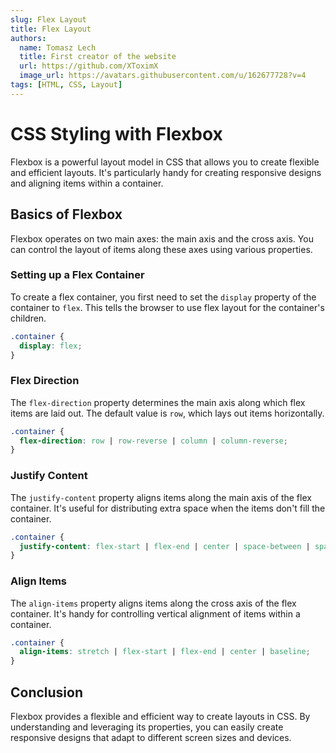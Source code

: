 ```yaml
---
slug: Flex Layout
title: Flex Layout
authors:
  name: Tomasz Lech
  title: First creator of the website
  url: https://github.com/XToximX
  image_url: https://avatars.githubusercontent.com/u/162677728?v=4
tags: [HTML, CSS, Layout]
---
```


# CSS Styling with Flexbox

Flexbox is a powerful layout model in CSS that allows you to create flexible and efficient layouts. It's particularly handy for creating responsive designs and aligning items within a container.

## Basics of Flexbox

Flexbox operates on two main axes: the main axis and the cross axis. You can control the layout of items along these axes using various properties.

### Setting up a Flex Container

To create a flex container, you first need to set the `display` property of the container to `flex`. This tells the browser to use flex layout for the container's children.

```css
.container {
  display: flex;
}
```

### Flex Direction

The `flex-direction` property determines the main axis along which flex items are laid out. The default value is `row`, which lays out items horizontally.

```css
.container {
  flex-direction: row | row-reverse | column | column-reverse;
}
```

### Justify Content

The `justify-content` property aligns items along the main axis of the flex container. It's useful for distributing extra space when the items don't fill the container.

```css
.container {
  justify-content: flex-start | flex-end | center | space-between | space-around | space-evenly;
}
```

### Align Items

The `align-items` property aligns items along the cross axis of the flex container. It's handy for controlling vertical alignment of items within a container.

```css
.container {
  align-items: stretch | flex-start | flex-end | center | baseline;
}
```

## Conclusion

Flexbox provides a flexible and efficient way to create layouts in CSS. By understanding and leveraging its properties, you can easily create responsive designs that adapt to different screen sizes and devices.